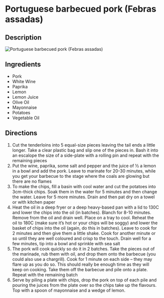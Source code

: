 # Portuguese barbecued pork (Febras assadas)

## Description
![Portuguese barbecued pork (Febras assadas)](https://www.themealdb.com/images/media/meals/cybyue1614349443.jpg "Portuguese barbecued pork (Febras assadas)")

## Ingredients
- Pork
- White Wine
- Paprika
- Lemon
- Lemon Juice
- Olive Oil
- Mayonnaise
- Potatoes
- Vegetable Oil

## Directions
1. Cut the tenderloins into 5 equal-size pieces leaving the tail ends a little longer. Take a clear plastic bag and slip one of the pieces in. Bash it into an escalope the size of a side-plate with a rolling pin and repeat with the remaining pieces
2. Put the wine, paprika, some salt and pepper and the juice of ½ a lemon in a bowl and add the pork. Leave to marinate for 20-30 minutes, while you get your barbecue to the stage where the coals are glowing but there are no flames
3. To make the chips, fill a basin with cool water and cut the potatoes into 3cm-thick chips. Soak them in the water for 5 minutes and then change the water. Leave for 5 more minutes. Drain and then pat dry on a towel or with kitchen paper
4. Heat the oil in a deep fryer or a deep heavy-based pan with a lid to 130C and lower the chips into the oil (in batches). Blanch for 8-10 minutes. Remove from the oil and drain well. Place on a tray to cool. Reheat the oil to 180C (make sure it’s hot or your chips will be soggy) and lower the basket of chips into the oil (again, do this in batches). Leave to cook for 2 minutes and then give them a little shake. Cook for another minute or so until they are well coloured and crisp to the touch. Drain well for a few minutes, tip into a bowl and sprinkle with sea salt
5. The pork will cook quickly so do it in 2 batches. Take the pieces out of the marinade, rub them with oil, and drop them onto the barbecue (you could also use a chargrill). Cook for 1 minute on each side – they may flare up as you do so. This should really be enough time as they will keep on cooking. Take them off the barbecue and pile onto a plate. Repeat with the remaining batch
6. Serve by piling a plate with chips, drop the pork on top of each pile and pouring the juices from the plate over so the chips take up the flavours. Top with a spoon of mayonnaise and a wedge of lemon.
